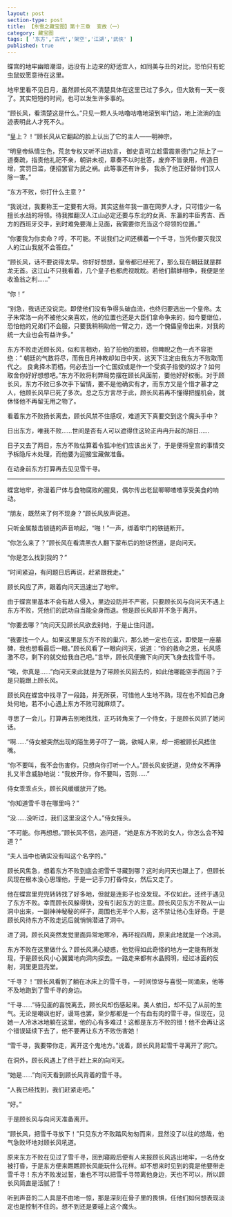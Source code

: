 ```yaml
---
layout: post
section-type: post
title: 【东雪之藏宝图】第十三章  变故（一）
category: 藏宝图
tags: [ '东方','古代','架空','江湖','武侠' ]
published: true
---
```

蝶宫的地牢幽暗潮湿，远没有上边来的舒适宜人，如同美与丑的对比，恐怕只有蛇虫鼠蚁愿意待在这里。

地牢里看不见日月，虽然顾长风不清楚具体在这里已过了多久，但大致有一天一夜了。其实短短的时间，也可以发生许多事的。

“顾长风，看清楚这是什么。”只见一颗人头咕噜咕噜地滚到牢门边，地上流淌的血迹表明此人才死不久。

“皇上？！”顾长风从它翻起的脸上认出了它的主人——明神宗。

“明皇帝纵情生色，荒怠专权又听不进劝言， 御史袁可立趁雷震景德门之际上了一道奏疏，指责他礼祀不亲，朝讲未视，章奏不以时批答，废弃不皆录用，传造日增，赏罚日滥，便招罢官为民之祸。此等事还有许多， 我杀了他正好替你们汉人除一害。”

“东方不败，你打什么主意？”

“我说过，我要称王一定要有大将。其实这些年我一直在网罗人才，只可惜少一名擅长水战的将领。待我推翻汉人江山必定还要与东北的女真、东瀛的丰臣秀吉、西方的西班牙交手，到时难免要海上见面，我需要你充当这个将领的位置。”

“你要我为你卖命？哼，不可能。不说我们之间还横着一个千寻，当凭你要灭我汉人的江山我就不会答应。”

“顾长风，话不要说得太早。你好好想想，皇帝都已经死了，那么现在朝廷就是群龙无首。这江山不只我看着，几个皇子也都虎视眈眈。若他们鹬蚌相争，我便是坐收渔翁之利……”

“你！”

“别急，我话还没说完。即使他们没有争得头破血流，也终归要选出一个皇帝。太子朱常洛一向不被他父亲喜欢，他的位置也还是大臣们拿命争来的，如今要继位，恐怕他的兄弟们不会服，只要我稍稍助他一臂之力，选一个傀儡皇帝出来，对我的统一大业也会有益许多。”

东方不败走近顾长风，似和言相劝，拍了拍他的面颊，但睥睨之色一点不容拒绝：“ 朝廷的气数将尽，而我日月神教却如日中天，这天下注定由我东方不败取而代之。 良禽择木而栖，何必去当一个亡国奴或是作一个受疯子指使的奴才？如何取舍你好好想想吧。”东方不败将利弊局势摆在顾长风面前，要他好好权衡。对于顾长风，东方不败已多次手下留情，要不是他确实有才，而东方又是个惜才慕才之人，他顾长风早已死了多次。总之东方言尽于此，顾长风若再不懂得把握机会，就休怪他不再留无用之物了。

看着东方不败扬长离去，顾长风禁不住感叹，难道天下真要交到这个魔头手中？

日出东方，唯我不败……世间是否有人可以遮得住这轮正冉冉升起的旭日……



日子又去了两日，东方不败估算着令狐冲他们应该出关了，于是便将皇宫的事情交予柝隐斥木处理，而他要为迎接宝藏做准备。

在动身前东方打算再去见见雪千寻。


****


蝶宫地牢，弥漫着尸体与食物腐败的腥臭，偶尔传出老鼠唧唧喳喳享受美食的响动。

“朋友，既然来了何不现身？”顾长风放声说道。

只听金属敲击锁链的声音响起，“啪！”一声，绑着牢门的铁链断开。

“你怎么来了？”顾长风在看清黑衣人翻下蒙布后的脸讶然道，是向问天。

“你是怎么找到我的？”

“时间紧迫，有问题日后再说，赶紧跟我走。”

顾长风应了声，跟着向问天迅速出了地牢。

由于蝶宫里基本不会有敌人侵入，里边设防并不严密，只要顾长风与向问天不遇上东方不败，凭他们的武功自当能全身而退。但是顾长风却并不急于离开。

“你要去哪？”向问天见顾长风欲去别地，于是止住问道。

“我要找一个人。如果这里是东方不败的巢穴，那么她一定也在这，即使是一座墓碑，我也想看最后一眼。”顾长风看了一眼向问天，说道：“你的救命之恩，长风感激不尽，剩下的就交给我自己吧。”言毕，顾长风便撇下向问天飞身去找雪千寻。

“唉，你真是……”向问天来此就是为了带顾长风回去的，如此他哪能空手而回？于是只能跟上顾长风。

顾长风在蝶宫中找寻了一段路，并无所获，可惜他人生地不熟，现在也不知自己身处何地，若不小心遇上东方不败可就麻烦了。

寻思了一会儿，打算再去别地找找，正巧转角来了一个侍女，于是顾长风抓了她问话。

“啊……”侍女被突然出现的陌生男子吓了一跳，欲喊人来，却一把被顾长风捂住嘴。

“你不要叫，我不会伤害你，只想向你打听一个人。”顾长风安抚道，见侍女不再挣扎又半含威胁地说：“我放开你，你不要叫，否则……”

侍女乖乖点头，顾长风缓缓放开了她。

“你知道雪千寻在哪里吗？”

“没……没听过，我们这里没这个人。”侍女摇头。

“不可能。你再想想。”顾长风不信，追问道，“她是东方不败的女人，你怎么会不知道？”

“夫人当中也确实没有叫这个名字的。”

顾长风焦急，想着东方不败到底会把雪千寻藏到哪？这时向问天也跟上了，但顾长风现在根本没心思理他，于是一记手刀打昏侍女，然后又走了。

他在蝶宫里兜兜转转找了好多地，但就是连影子也没发现。不仅如此，还终于遇见了东方不败。幸而顾长风躲得快，没有引起东方的注意。顾长风见东方不败从一山洞中出来，一副神神秘秘的样子，周围也无半个人影，这不禁让他心生好奇。于是顾长风待东方不败走远后就悄悄潜进了洞中。

进了洞，顾长风突然发觉里面异常地寒冷，再环视四周，原来此地就是一个冰洞。

东方不败在这里做什么？顾长风满心疑惑，他觉得如此奇怪的地方一定能有所发现，于是顾长风小心翼翼地向洞内探去。一路走来都有水晶照明，经过冰面的反射，洞里更显亮堂。

“千寻？！”顾长风看到了躺在冰床上的雪千寻，一时间惊讶与喜悦一同涌来，他等不及地跑到了雪千寻的身边。

“千寻……”待见面的喜悦离去，顾长风却伤感起来。美人依旧，却不见了从前的生气。无论是嘲讽也好，谩骂也罢，至少那都是一个有血有肉的雪千寻，但现在，见她一人冷冰冰地躺在这里，他的心有多难过！这都是东方不败的错！他不会再让这个错误延续下去了，他不要再让东方不败伤害她！

“雪千寻，我要带你走，离开这个鬼地方。”说着，顾长风背起雪千寻离开了洞穴。

在洞外，顾长风遇上了终于赶上来的向问天。

“她是……”向问天看到顾长风背着的雪千寻。

“人我已经找到，我们赶紧走吧。”

“好。”

于是顾长风与向问天准备离开。

“顾长风，把雪千寻放下！”只见东方不败踏风匆匆而来，显然没了以往的悠哉，他气急败坏地对顾长风吼道。

原来东方不败在见过了雪千寻，回到寝殿后便有人来报顾长风逃出地牢，一名侍女被打昏，于是东方便来瞧瞧顾长风能玩什么花样。却不想来时见到的竟是他要带走雪千寻！东方不败发过誓，谁也不可以把雪千寻带离他身边，天也不可以，所以顾长风简直是活腻了！

听到声音的二人具是不由地一惊，那是深刻在骨子里的畏惧，任他们如何想表现淡定也是控制不住的。想不到还是要碰上这个魔头。
